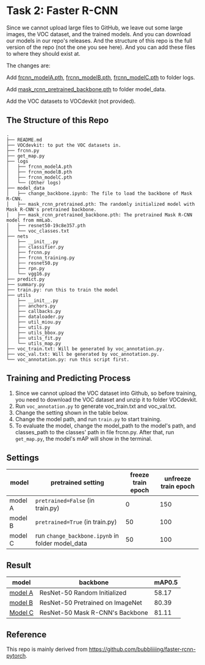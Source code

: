 # Task 2: Faster R-CNN

Since we cannot upload large files to GitHub, we leave out some large images, the VOC dataset, and the trained models. And you can download our models in our repo's releases. And the structure of this repo is the full version of the repo (not the one you see here). And you can add these files to where they should exist at.

The changes are:

Add [frcnn_modelA.pth](https://github.com/Tequila-Sunrise/FDU-Computer-Vision-Final/releases/download/publish/frcnn_modelA.pth), [frcnn_modelB.pth](https://github.com/Tequila-Sunrise/FDU-Computer-Vision-Final/releases/download/publish/frcnn_modelB.pth), [frcnn_modelC.pth](https://github.com/Tequila-Sunrise/FDU-Computer-Vision-Final/releases/download/publish/frcnn_modelC.pth) to folder logs.

Add [mask_rcnn_pretrained_backbone.pth](https://github.com/open-mmlab/mmdetection/tree/master/configs/mask_rcnn) to folder model_data.

Add the VOC datasets to VOCdevkit (not provided).

## The Structure of this Repo

```
.
├── README.md
├── VOCdevkit: to put the VOC datasets in.
├── frcnn.py
├── get_map.py
├── logs
│   ├── frcnn_modelA.pth
│   ├── frcnn_modelB.pth
│   ├── frcnn_modelC.pth
│   └── (Other logs)
├── model_data
│   ├── change_backbone.ipynb: The file to load the backbone of Mask R-CNN.
│   ├── mask_rcnn_pretrained.pth: The randomly initialized model with Mask R-CNN's pretrained backbone.
│   ├── mask_rcnn_pretrained_backbone.pth: The pretrained Mask R-CNN model from mmLab.
│   ├── resnet50-19c8e357.pth
│   └── voc_classes.txt
├── nets
│   ├── __init__.py
│   ├── classifier.py
│   ├── frcnn.py
│   ├── frcnn_training.py
│   ├── resnet50.py
│   ├── rpn.py
│   └── vgg16.py
├── predict.py
├── summary.py
├── train.py: run this to train the model
├── utils
│   ├── __init__.py
│   ├── anchors.py
│   ├── callbacks.py
│   ├── dataloader.py
│   ├── util_miou.py
│   ├── utils.py
│   ├── utils_bbox.py
│   ├── utils_fit.py
│   └── utils_map.py
├── voc_train.txt: Will be generated by voc_annotation.py.
├── voc_val.txt: Will be generated by voc_annotation.py.
└── voc_annotation.py: run this script first.
```

## Training and Predicting Process

1. Since we cannot upload the VOC dataset into Github, so before training, you need to download the VOC dataset and unzip it to folder VOCdevkit.
2. Run `voc_annotation.py` to generate voc_train.txt and voc_val.txt.
3. Change the setting shown in the table below.
4. Change the model path, and run `train.py` to start training.
5. To evaluate the model, change the model_path to the model's path, and classes_path to the classes' path in file frcnn.py. After that, run `get_map.py`, the model's mAP will show in the terminal.

## Settings

| model   | pretrained setting                               | freeze train epoch | unfreeze train epoch |
| ------- | ------------------------------------------------ | ------------------ | -------------------- |
| model A | `pretrained=False` (in train.py)                 | 0                  | 150                  |
| model B | `pretrained=True` (in train.py)                  | 50                 | 100                  |
| model C | run `change_backbone.ipynb` in folder model_data | 50                 | 100                  |

## Result

| model                                                        | backbone                         | mAP0.5 |
| ------------------------------------------------------------ | -------------------------------- | ------ |
| [model A](https://github.com/Tequila-Sunrise/FDU-Computer-Vision-Final/releases/download/publish/frcnn_modelA.pth) | ResNet-50 Random Initialized     | 58.17  |
| [model B](https://github.com/Tequila-Sunrise/FDU-Computer-Vision-Final/releases/download/publish/frcnn_modelB.pth) | ResNet-50 Pretrained on ImageNet | 80.39  |
| [Model C](https://github.com/Tequila-Sunrise/FDU-Computer-Vision-Final/releases/download/publish/frcnn_modelC.pth) | ResNet-50 Mask R-CNN's Backbone  | 81.11  |

## Reference

This repo is mainly derived from https://github.com/bubbliiiing/faster-rcnn-pytorch.

